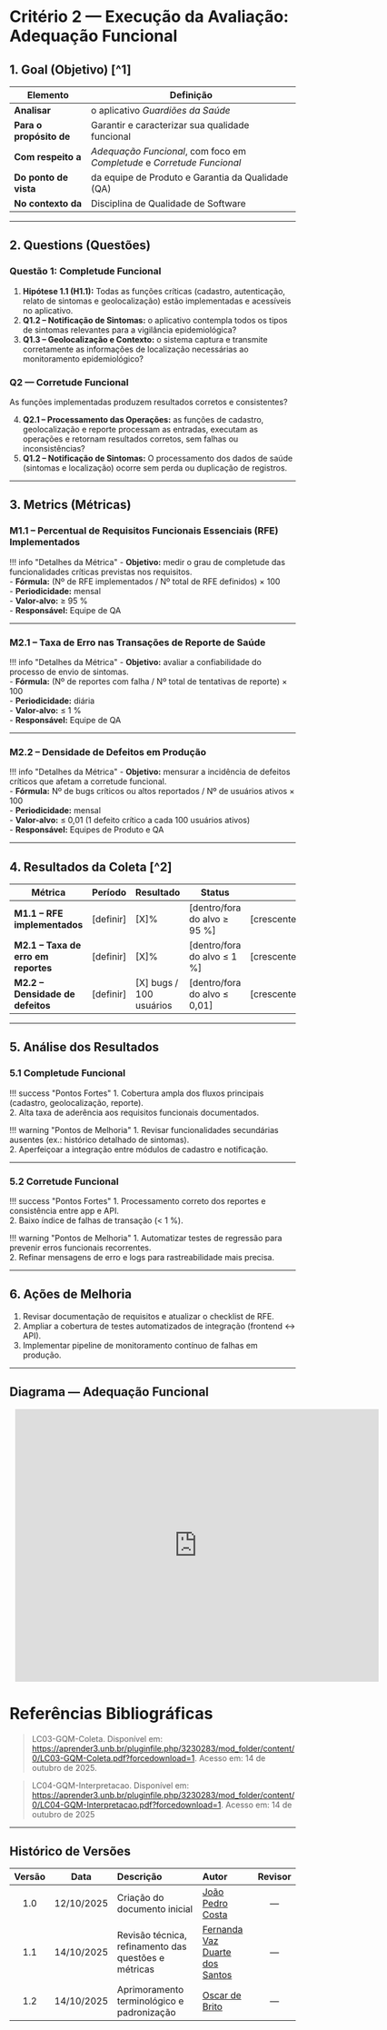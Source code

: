 # Critério 2 — Execução da Avaliação: Adequação Funcional

## 1. Goal (Objetivo) [^1]

| Elemento | Definição |
|-----------|-----------|
| **Analisar** | o aplicativo *Guardiões da Saúde* |
| **Para o propósito de** | Garantir e caracterizar sua qualidade funcional |
| **Com respeito a** | *Adequação Funcional*, com foco em *Completude* e *Corretude Funcional* |
| **Do ponto de vista** | da equipe de Produto e Garantia da Qualidade (QA) |
| **No contexto da** | Disciplina de Qualidade de Software |

---

## 2. Questions (Questões)

### Questão 1: Completude Funcional

1.  **Hipótese 1.1 (H1.1):** Todas as funções críticas (cadastro, autenticação, relato de sintomas e geolocalização) estão implementadas e acessíveis no aplicativo.  
2. **Q1.2 – Notificação de Sintomas:** o aplicativo contempla todos os tipos de sintomas relevantes para a vigilância epidemiológica?  
3. **Q1.3 – Geolocalização e Contexto:** o sistema captura e transmite corretamente as informações de localização necessárias ao monitoramento epidemiológico?  

### Q2 — Corretude Funcional

As funções implementadas produzem resultados corretos e consistentes?

4. **Q2.1 – Processamento das Operações:** as funções de cadastro, geolocalização e reporte processam as entradas, executam as operações e retornam resultados corretos, sem falhas ou inconsistências?  
5. **Q1.2 – Notificação de Sintomas:** O processamento dos dados de saúde (sintomas e localização) ocorre sem perda ou duplicação de registros. 

---

## 3. Metrics (Métricas)

### M1.1 – Percentual de Requisitos Funcionais Essenciais (RFE) Implementados

!!! info "Detalhes da Métrica"
    - **Objetivo:** medir o grau de completude das funcionalidades críticas previstas nos requisitos.  
    - **Fórmula:** (Nº de RFE implementados / Nº total de RFE definidos) × 100  
    - **Periodicidade:** mensal  
    - **Valor-alvo:** ≥ 95 %  
    - **Responsável:** Equipe de QA  

---

### M2.1 – Taxa de Erro nas Transações de Reporte de Saúde

!!! info "Detalhes da Métrica"
    - **Objetivo:** avaliar a confiabilidade do processo de envio de sintomas.  
    - **Fórmula:** (Nº de reportes com falha / Nº total de tentativas de reporte) × 100  
    - **Periodicidade:** diária  
    - **Valor-alvo:** ≤ 1 %  
    - **Responsável:** Equipe de QA  

---

### M2.2 – Densidade de Defeitos em Produção

!!! info "Detalhes da Métrica"
    - **Objetivo:** mensurar a incidência de defeitos críticos que afetam a corretude funcional.  
    - **Fórmula:** Nº de bugs críticos ou altos reportados / Nº de usuários ativos × 100  
    - **Periodicidade:** mensal  
    - **Valor-alvo:** ≤ 0,01 (1 defeito crítico a cada 100 usuários ativos)  
    - **Responsável:** Equipes de Produto e QA  

---

## 4. Resultados da Coleta [^2]

| Métrica | Período | Resultado | Status | Tendência |
|----------|----------|-----------|---------|-----------|
| **M1.1 – RFE implementados** | [definir] | [X]% | [dentro/fora do alvo ≥ 95 %] | [crescente/decrescente/estável] |
| **M2.1 – Taxa de erro em reportes** | [definir] | [X]% | [dentro/fora do alvo ≤ 1 %] | [crescente/decrescente/estável] |
| **M2.2 – Densidade de defeitos** | [definir] | [X] bugs / 100 usuários | [dentro/fora do alvo ≤ 0,01] | [crescente/decrescente/estável] |

---

## 5. Análise dos Resultados

### 5.1 Completude Funcional

!!! success "Pontos Fortes"
    1. Cobertura ampla dos fluxos principais (cadastro, geolocalização, reporte).  
    2. Alta taxa de aderência aos requisitos funcionais documentados.  

!!! warning "Pontos de Melhoria"
    1. Revisar funcionalidades secundárias ausentes (ex.: histórico detalhado de sintomas).  
    2. Aperfeiçoar a integração entre módulos de cadastro e notificação.  

---

### 5.2 Corretude Funcional

!!! success "Pontos Fortes"
    1. Processamento correto dos reportes e consistência entre app e API.  
    2. Baixo índice de falhas de transação (< 1 %).  

!!! warning "Pontos de Melhoria"
    1. Automatizar testes de regressão para prevenir erros funcionais recorrentes.  
    2. Refinar mensagens de erro e logs para rastreabilidade mais precisa.  

---

## 6. Ações de Melhoria

1. Revisar documentação de requisitos e atualizar o checklist de RFE.  
2. Ampliar a cobertura de testes automatizados de integração (frontend ↔ API).  
3. Implementar pipeline de monitoramento contínuo de falhas em produção.  

---

## Diagrama — Adequação Funcional

<div style="width: 640px; height: 480px; margin: 10px; position: relative;"><iframe allowfullscreen frameborder="0" style="width:640px; height:480px" src="https://lucid.app/documents/embedded/6c3136a2-4103-4e5f-946d-27f510706ba4" id="d5GZxvYLtoAL"></iframe></div>

# Referências Bibliográficas

> <a id="ref1"></a> 
>LC03-GQM-Coleta. Disponível em: https://aprender3.unb.br/pluginfile.php/3230283/mod_folder/content/0/LC03-GQM-Coleta.pdf?forcedownload=1. Acesso em: 14 de outubro de 2025.

<a id="ref2"></a> 
>LC04-GQM-Interpretacao. Disponível em: https://aprender3.unb.br/pluginfile.php/3230283/mod_folder/content/0/LC04-GQM-Interpretacao.pdf?forcedownload=1. Acesso em: 14 de outubro de 2025
---

## Histórico de Versões

| Versão | Data | Descrição | Autor | Revisor |
|:------:|:------:|:----------------------------------|:----------------------------------|:-------:|
| 1.0 | 12/10/2025 | Criação do documento inicial | [João Pedro Costa](https://github.com/johnaopedro) | — |
| 1.1 | 14/10/2025 | Revisão técnica, refinamento das questões e métricas | [Fernanda Vaz Duarte dos Santos](https://github.com/) | — |
| 1.2 | 14/10/2025 | Aprimoramento terminológico e padronização| [Oscar de Brito](https://github.com/OscarDeBrito) | — |
